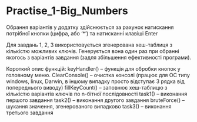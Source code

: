 # Practise_1-Big_Numbers

Обрання варіантів у додатку здійснюється за рахунок натискання потрібної кнопки (цифра, або ‘*’) та натисканні клавіші Enter

Для завдань 1, 2, 3 використовується згенерована хеш-таблиця з кількістю можливих ключів. Генерується вона один раз при обранні якогось з варіантів завдання (задля збільшення ефективності програми). 

Короткий опис функцій:
keyHandler() – функція для обробки кнопок у головному меню.
ClearConsole() – очистка консолі (працює для ОС типу windows, linux, Darwin, в іншому випадку просто відступає 3 рядка від попереднього виводу)
fillKeyCount() – заповнює хеш-таблицю з кількістю варіантів ключів по n-бітної послідовності
task1() – виконання першого завдання
task2() – виконання другого завдання
bruteForce() – шукання значення, згенерованого випадково
task3() – виконання третього завдання

